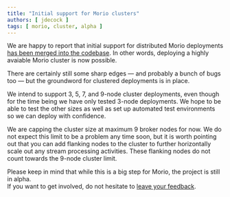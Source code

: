 ```yaml
---
title: "Initial support for Morio clusters"
authors: [ jdecock ]
tags: [ morio, cluster, alpha ]
---
```


We are happy to report that initial support for distributed  Morio deployments
[has been merged into the codebase](https://github.com/certeu/morio/pull/18).
In other words, deploying a highly avaiable Morio cluster is now possible.

There are certainly still some sharp edges — and probably a bunch of bugs too
— but the groundword for clustered deployments is in place.

We intend to support 3, 5, 7, and 9-node cluster deployments, even though for
the time being we have only tested 3-node deployments. We hope to be able to
test the other sizes as well as set up automated test environments so we can
deploy with confidence.

We are capping the cluster size at maximum 9 broker nodes for now. We do not
expect this limit to be a problem any time soon, but it is worth pointing out
that you can add flanking nodes to the cluster to further horizontally scale
out any stream processing activities. These flanking nodes do not count towards
the 9-node cluster limit.

Please keep in mind that while this is a big step for Morio, the project is
still in alpha.  
If you want to get involved, do not hesitate to [leave your
feedback](https://github.com/certeu/morio/discussions).
